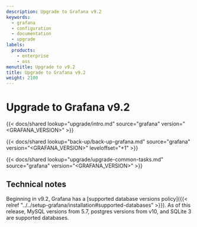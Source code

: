 ```yaml
---
description: Upgrade to Grafana v9.2
keywords:
  - grafana
  - configuration
  - documentation
  - upgrade
labels:
  products:
    - enterprise
    - oss
menutitle: Upgrade to v9.2
title: Upgrade to Grafana v9.2
weight: 2100
---
```


# Upgrade to Grafana v9.2

{{< docs/shared lookup="upgrade/intro.md" source="grafana" version="<GRAFANA_VERSION>" >}}

{{< docs/shared lookup="back-up/back-up-grafana.md" source="grafana" version="<GRAFANA_VERSION>" leveloffset="+1" >}}

{{< docs/shared lookup="upgrade/upgrade-common-tasks.md" source="grafana" version="<GRAFANA_VERSION>" >}}

## Technical notes

Beginning in v9.2, Grafana has a [supported database versions policy]({{< relref "../../setup-grafana/installation#supported-databases" >}}). As of this release, MySQL versions from 5.7, postgres versions from v10, and SQLite 3 are supported databases.

